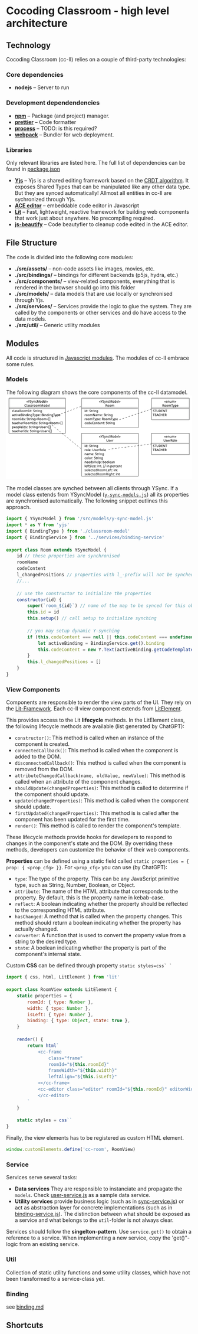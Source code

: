 # Cocoding Classroom - high level architecture

## Technology

Cocoding Classroom (cc-II) relies on a couple of third-party technologies:

### Core dependencies

-   **nodejs** – Server to run

### Development dependendencies

-   **[npm](https://www.npmjs.com/)** – Package (and project) manager.
-   **[prettier](https://prettier.io/)** – Code formatter
-   **[process]()** – TODO: is this required?
-   **[webpack](https://webpack.js.org/)** – Bundler for web deployment.

### Libraries

Only relevant libraries are listed here. The full list of dependencies can be found in [package.json](../package.json)

-   **[Yjs](https://yjs.dev/)** – Yjs is a shared editing framework based on the [CRDT algorithm](https://github.com/yjs/yjs/blob/master/README.md#Yjs-CRDT-Algorithm). It exposes Shared Types that can be manipulated like any other data type. But they are synced automatically!
    Allmost all entities in cc-II are sychronized through Yjs.
-   **[ACE editor](https://ace.c9.io/)** – embeddable code editor in Javascript
-   **[Lit](https://lit.dev/)** – Fast, lightweight, reactive framework for building web components that work just about anywhere. No precompiling required.
-   **[js-beautify](https://beautifier.io/)** – Code beautyfier to cleanup code edited in the ACE editor.

## File Structure

The code is divided into the following core modules:

-   **./src/assets/** – non-code assets like images, movies, etc.
-   **./src/bindings/** – bindings for different backends (p5js, hydra, etc.)
-   **./src/components/** – view-related components, everything that is rendered in the browser should go into this folder
-   **./src/models/** – data models that are use locally or synchronised through Yjs.
-   **./src/services/** – Services provide the logic to glue the system. They are called by the components or other services and do have access to the data models.
-   **./src/util/** – Generic utility modules

## Modules

All code is structured in [Javascript modules](https://developer.mozilla.org/en-US/docs/Web/JavaScript/Guide/Modules). The modules of cc-II embrace some rules.

### Models

The following diagram shows the core components of the cc-II datamodel.
<img src="figures/model.png" alt="Class diagram of cc-II core models" />

The model classes are synched between all clients through YSync.
If a model class extends from YSyncModel ([`y-sync-models.js`](../src/models/y-sync-model.js))
all its properties are synchronised automatically. The following snippet outlines this approach.

```javascript
import { YSyncModel } from '/src/models/y-sync-model.js'
import * as Y from 'yjs'
import { BindingType } from './classroom-model'
import { BindingService } from '../services/binding-service'

export class Room extends YSyncModel {
    id // these properties are synchronised
    roomName
    codeContent
    l_changedPositions // properties with l_-prefix will not be synched (l_ = local)
    //...

    // use the constructor to initialize the properties
    constructor(id) {
        super(`room_${id}`) // name of the map to be synced for this object
        this.id = id
        this.setup() // call setup to initialize synching

        // you may setup dynamic Y-synching
        if (this.codeContent === null || this.codeContent === undefined) {
            let activeBinding = BindingService.get().binding
            this.codeContent = new Y.Text(activeBinding.getCodeTemplate() ?? '')
        }
        this.l_changedPositions = []
    }
}
```

### View Components

Components are responsible to render the view parts of the UI. They rely on the [Lit-Framework](https://lit.dev/). Each cc-II view component extends from [LitElement](https://lit.dev/docs/api/LitElement/).

This provides access to the Lit **lifecycle** methods. In the LitElement class, the following lifecycle methods are available (list generated by ChatGPT):

-   `constructor()`: This method is called when an instance of the component is created.
-   `connectedCallback()`: This method is called when the component is added to the DOM.
-   `disconnectedCallback()`: This method is called when the component is removed from the DOM.
-   `attributeChangedCallback(name, oldValue, newValue)`: This method is called when an attribute of the component changes.
-   `shouldUpdate(changedProperties)`: This method is called to determine if the component should update.
-   `update(changedProperties)`: This method is called when the component should update.
-   `firstUpdated(changedProperties)`: This method is is called after the component has been updated for the first time.
-   `render()`: This method is called to render the component's template.

These lifecycle methods provide hooks for developers to respond to changes in the component's state and the DOM. By overriding these methods, developers can customize the behavior of their web components.

**Properties** can be defined using a static field called `static properties = { prop: { <prop_cfg> }}`. For `<prop_cfg>` you can use (by ChatGPT):

-   `type`: The type of the property. This can be any JavaScript primitive type, such as String, Number, Boolean, or Object.
-   `attribute`: The name of the HTML attribute that corresponds to the property. By default, this is the property name in kebab-case.
-   `reflect`: A boolean indicating whether the property should be reflected to the corresponding HTML attribute.
-   `hasChanged`: A method that is called when the property changes. This method should return a boolean indicating whether the property has actually changed.
-   `converter`: A function that is used to convert the property value from a string to the desired type.
-   `state`: A boolean indicating whether the property is part of the component's internal state.

Custom **CSS** can be defined through property `` static styles=css` `  ``

```javascript
import { css, html, LitElement } from 'lit'

export class RoomView extends LitElement {
    static properties = {
        roomId: { type: Number },
        width: { type: Number },
        isLeft: { type: Number },
        binding: { type: Object, state: true },
    }

    render() {
        return html`
            <cc-frame
                class="frame"
                roomId="${this.roomId}"
                frameWidth="${this.width}"
                leftAlign="${this.isLeft}"
            ></cc-frame>
            <cc-editor class="editor" roomId="${this.roomId}" editorWidth="${this.width}" leftAlign="${this.isLeft}">
            </cc-editor>
        `
    }

    static styles = css``
}
```

Finally, the view elements has to be registered as custom HTML element.

```javascript
window.customElements.define('cc-room', RoomView)
```

### Service

Services serve several tasks:

-   **Data services** They are responsible to instanciate and propagate the `models`. Check [user-service.js](../src/services/user-service.js) as a sample data service.
-   **Utility services** provide business logic (such as in [sync-service.js](../src/services/sync-service.js)) or act as abstraction layer for concrete implementations (such as in [binding-service.js](../src/services/binding-service.js)). The distinction between what should be exposed as a service and what belongs to the `util`-folder is not always clear.

Services should follow the **singelton-pattern**. Use `service.get()` to obtain a reference to a service. When implementing a new service, copy the 'get()"-logic from an existing service.

### Util

Collection of static utility functions and some utility classes, which have not been transformed to a service-class yet.

### Binding

see [binding.md](binding.md)

## Shortcuts
